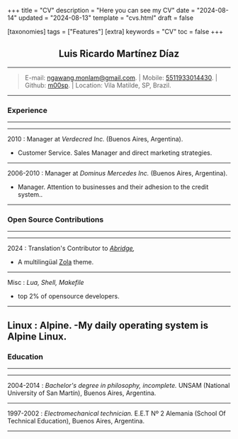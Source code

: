 +++
title = "CV"
description = "Here you can see my CV"
date = "2024-08-14"
updated = "2024-08-13"
template = "cvs.html"
draft = false

[taxonomies]
tags = ["Features"]
[extra]
keywords = "CV"
toc = false
+++

## <center>Luis Ricardo Martínez Díaz</center>

---
>E-mail: <ngawang.monlam@gmail.com>. | Mobile: [5511933014430](tel:+5511933014430). | Github: [m00sp](https://github.com/m00sp). | Location: Vila Matilde, SP, Brazil.
---

### Experience
-----------
----
2010
:   Manager at *Verdecred Inc.* (Buenos Aires, Argentina).

- Customer Service. Sales Manager and direct marketing strategies.

----
2006-2010
:   Manager at *Dominus Mercedes Inc.* (Buenos Aires, Argentina).

- Manager. Attention to businesses and their adhesion to the credit system..
----

### Open Source Contributions
----
----
2024
:   Translation's Contributor to *[Abridge](https://github.com/jieiku/abridge),*
- A multilingüal [Zola](https://getzola.org) theme.
----

Misc
:   *Lua, Shell, Makefile*
- top 2% of opensource developers.

-----
Linux
:	Alpine.
-My daily operating system is Alpine Linux.
----

### Education
----
----
2004-2014
:       *Bachelor's degree in philosophy, incomplete.* UNSAM (National University of San Martín), Buenos Aires, Argentina.

----
1997-2002
:       *Electromechanical technician.* E.E.T Nº 2 Alemania (School Of Technical Education), Buenos Aires, Argentina.

----
